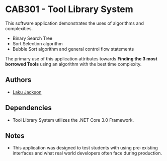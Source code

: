 
# CAB301 - Tool Library System

This software application demonstrates the uses of algorithms and complexities.

 * Binary Search Tree
 * Sort Selection algorithm
 * Bubble Sort algorithm and general control flow statements

The primary use of this application attributes towards **Finding the 3 most borrowed Tools** using an algorithm  with the best time complexity.


## Authors

- [Laku Jackson](https://www.github.com/ljackson140)

## Dependencies 
* Tool Library System utilizes the .NET Core 3.0 Framework.

## Notes
* This application was designed to test students with using pre-existing interfaces and what real world developers often face during production.